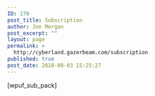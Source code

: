 ```yaml
---
ID: 170
post_title: Subscription
author: Jon Morgan
post_excerpt: ""
layout: page
permalink: >
  http://cyberland.gazerbeam.com/subscription
published: true
post_date: 2018-08-03 15:25:27
---
```

[wpuf_sub_pack]